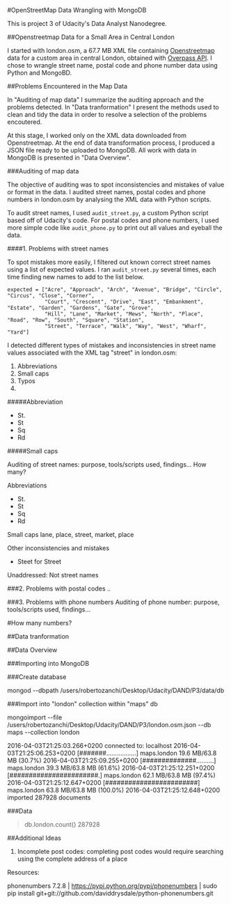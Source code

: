 #OpenStreetMap Data Wrangling with MongoDB

This is project 3 of Udacity's Data Analyst Nanodegree.

##Openstreetmap Data for a Small Area in Central London

I started with london.osm, a 67.7 MB XML file containing [Openstreetmap](https://www.openstreetmap.org) data for a custom area in central London, obtained with [Overpass API](http://overpass-api.de/query_form.html). I chose to wrangle street name, postal code and phone number data using Python and MongoBD.

##Problems Encountered in the Map Data

In "Auditing of map data" I summarize the auditing approach and the problems detected. In "Data tranformation" I present the methods used to clean and tidy the data in order to resolve a selection of the problems encoutered.

At this stage, I worked only on the XML data downloaded from Openstreetmap. At the end of data transformation process, I produced a JSON file ready to be uploaded to MongoDB. All work with data in MongoDB is presented in "Data Overview".

###Auditing of map data

The objective of auditing was to spot inconsistencies and mistakes of value or format in the data. I audited street names, postal codes and phone numbers in london.osm by analysing the XML data with Python scripts. 

To audit street names, I used ```audit_street.py```, a custom Python script based off of Udacity's code. For postal codes and phone numbers, I used more simple code like ```audit_phone.py``` to print out all values and eyeball the data.

####1. Problems with street names

To spot mistakes more easily, I filtered out known correct street names using a list of expected values. I ran ```audit_street.py``` several times, each time finding new names to add to the list below.

```
expected = ["Acre", "Approach", "Arch", "Avenue", "Bridge", "Circle", "Circus", "Close", "Corner",
            "Court", "Crescent", "Drive", "East", "Embankment", "Estate", "Garden", "Gardens", "Gate", "Grove",
            "Hill", "Lane", "Market", "Mews", "North", "Place", "Road", "Row", "South", "Square", "Station",
            "Street", "Terrace", "Walk", "Way", "West", "Wharf", "Yard"]
```

I detected different types of mistakes and inconsistencies in street name values associated with the XML tag "street" in london.osm:

1. Abbreviations
2. Small caps
3. Typos
4. 

#####Abbreviation
- St.
- St
- Sq
- Rd

#####Small caps

Auditing of street names: purpose, tools/scripts used, findings...
How many?

Abbreviations
- St.
- St
- Sq
- Rd

Small caps
lane, place, street, market, place

Other inconsistencies and mistakes
- Steet for Street

Unaddressed: Not street names

###2. Problems with postal codes
..

###3. Problems with phone numbers
Auditing of phone number: purpose, tools/scripts used, findings...

#How many numbers?

##Data tranformation


##Data Overview

###Importing into MongoDB

###Create database

mongod --dbpath /users/robertozanchi/Desktop/Udacity/DAND/P3/data/db


###Import into "london" collection within "maps" db

mongoimport --file /users/robertozanchi/Desktop/Udacity/DAND/P3/london.osm.json --db maps --collection london


2016-04-03T21:25:03.266+0200	connected to: localhost
2016-04-03T21:25:06.253+0200	[#######.................] maps.london	19.6 MB/63.8 MB (30.7%)
2016-04-03T21:25:09.255+0200	[##############..........] maps.london	39.3 MB/63.8 MB (61.6%)
2016-04-03T21:25:12.251+0200	[#######################.] maps.london	62.1 MB/63.8 MB (97.4%)
2016-04-03T21:25:12.647+0200	[########################] maps.london	63.8 MB/63.8 MB (100.0%)
2016-04-03T21:25:12.648+0200	imported 287928 documents


###Data

> db.london.count()
287928


##Additional Ideas

1. Incomplete post codes: completing post codes would require searching using the complete address of a place

Resources:

phonenumbers 7.2.8 | https://pypi.python.org/pypi/phonenumbers | 
sudo pip install git+git://github.com/daviddrysdale/python-phonenumbers.git